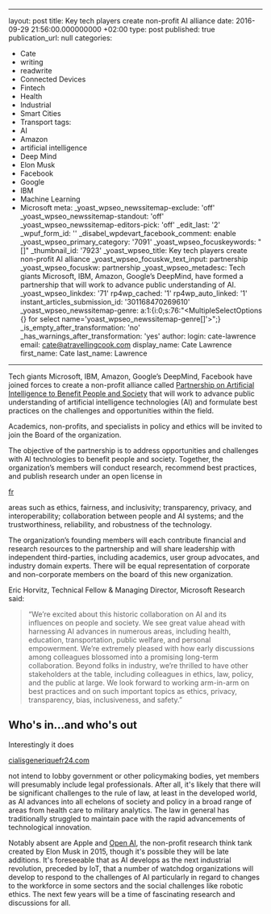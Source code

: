   - --
layout: post
title: Key tech players create non-profit AI alliance
date: 2016-09-29 21:56:00.000000000 +02:00
type: post
published: true
publication_url: null
categories:
  - Cate
  - writing
  - readwrite
  - Connected Devices
  - Fintech
  - Health
  - Industrial
  - Smart Cities
  - Transport
tags:
  - AI
  - Amazon
  - artificial intelligence
  - Deep Mind
  - Elon Musk
  - Facebook
  - Google
  - IBM
  - Machine Learning
  - Microsoft
meta:
  _yoast_wpseo_newssitemap-exclude: 'off'
  _yoast_wpseo_newssitemap-standout: 'off'
  _yoast_wpseo_newssitemap-editors-pick: 'off'
  _edit_last: '2'
  _wpuf_form_id: ''
  _disabel_wpdevart_facebook_comment: enable
  _yoast_wpseo_primary_category: '7091'
  _yoast_wpseo_focuskeywords: "[]"
  _thumbnail_id: '7923'
  _yoast_wpseo_title: Key tech players create non-profit AI alliance
  _yoast_wpseo_focuskw_text_input: partnership
  _yoast_wpseo_focuskw: partnership
  _yoast_wpseo_metadesc: Tech giants Microsoft, IBM, Amazon, Google’s DeepMind, have
    formed a partnership that will work to advance public understanding of AI.
  _yoast_wpseo_linkdex: '71'
  rp4wp_cached: '1'
  rp4wp_auto_linked: '1'
  instant_articles_submission_id: '301168470269610'
  _yoast_wpseo_newssitemap-genre: a:1:{i:0;s:76:"<MultipleSelectOptions {} for select
    name='yoast_wpseo_newssitemap-genre[]'>";}
  _is_empty_after_transformation: 'no'
  _has_warnings_after_transformation: 'yes'
author:
  login: cate-lawrence
  email: cate@atravellingcook.com
  display_name: Cate Lawrence
  first_name: Cate
  last_name: Lawrence
---
Tech giants Microsoft, IBM, Amazon, Google’s DeepMind, Facebook have
joined forces to create a non-profit alliance called [Partnership on
Artificial Intelligence to Benefit People and
Society](http://Partnership%20on%20Artificial%20Intelligence%20to%20Benefit%20People%20and%20Society) that
will work to advance public understanding of artificial intelligence
technologies (AI) and formulate best practices on the challenges and
opportunities within the field.

Academics, non-profits, and specialists in policy and ethics will be
invited to join the Board of the organization.

The objective of the partnership is to address opportunities and
challenges with AI technologies to benefit people and society. Together,
the organization’s members will conduct research, recommend best
practices, and publish research under an open license in

<div id="6XEv01vNzKWnHa" style="width: 210px">

[fr](http://cialisfrance24.com/)

</div>

areas such as ethics, fairness, and inclusivity; transparency, privacy,
and interoperability; collaboration between people and AI systems; and
the trustworthiness, reliability, and robustness of the technology.

The organization’s founding members will each contribute financial and
research resources to the partnership and will share leadership with
independent third-parties, including academics, user group advocates,
and industry domain experts. There will be equal representation of
corporate and non-corporate members on the board of this new
organization.

Eric Horvitz, Technical Fellow & Managing Director, Microsoft Research
said:

> “We’re excited about this historic collaboration on AI and its
> influences on people and society. We see great value ahead with
> harnessing AI advances in numerous areas, including health, education,
> transportation, public welfare, and personal empowerment. We’re
> extremely pleased with how early discussions among colleagues
> blossomed into a promising long-term collaboration. Beyond folks in
> industry, we’re thrilled to have other stakeholders at the table,
> including colleagues in ethics, law, policy, and the public at large.
> We look forward to working arm-in-arm on best practices and on such
> important topics as ethics, privacy, transparency, bias,
> inclusiveness, and safety.”

Who's in...and who's out
------------------------

Interestingly it does

<div id="GBFRuzve7jWodx" style="width: 217px">

[cialisgeneriquefr24.com](http://www.cialisgeneriquefr24.com/)

</div>

not intend to lobby government or other policymaking bodies, yet members
will presumably include legal professionals. After all, it's likely that
there will be significant challenges to the rule of law, at least in the
developed world, as AI advances into all echelons of society and policy
in a broad range of areas from health care to military analytics. The
law in general has traditionally struggled to maintain pace with the
rapid advancements of technological innovation.

Notably absent are Apple and [Open AI](https://openai.com/about/), the
non-profit research think tank created by Elon Musk in 2015, though it's
possible they will be late additions. It's foreseeable that as AI
develops as the next industrial revolution, preceded by IoT, that a
number of watchdog organizations will develop to respond to the
challenges of AI particularly in regard to changes to the workforce in
some sectors and the social challenges like robotic ethics. The next few
years will be a time of fascinating research and discussions for all.
